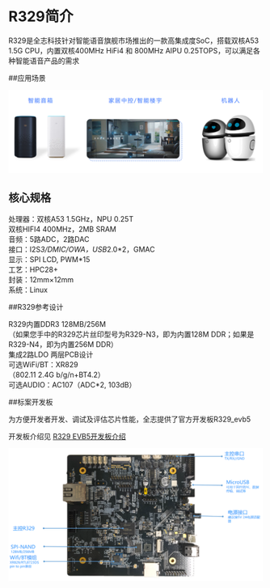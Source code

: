 # R329简介

R329是全志科技针对智能语音旗舰市场推出的一款高集成度SoC，搭载双核A53 1.5G CPU，内置双核400MHz HiFi4 和 800MHz AIPU 0.25TOPS，可以满足各种智能语音产品的需求



##应用场景

![R329应用场景](assets/img/R329application.png)

## 核心规格

处理器：双核A53 1.5GHz，NPU 0.25T  
双核HIFI4 400MHz，2MB SRAM   
音频：5路ADC，2路DAC  
接口：I2S*3/DMIC/OWA，USB*2.0\*2，GMAC   
显示：SPI LCD, PWM*15   
工艺：HPC28+   
封装：12mm×12mm  
系统：Linux  

##R329参考设计

R329内置DDR3 128MB/256M  
（如果您手中的R329芯片丝印型号为R329-N3，即为内置128M DDR；如果是R329-N4，即为内置256M DDR）  
集成2路LDO 两层PCB设计  
可选WiFi/BT：XR829   
（802.11 2.4G b/g/n+BT4.2）   
可选AUDIO：AC107（ADC*2, 103dB）

##标案开发板

为方便开发者开发、调试及评估芯片性能，全志提供了官方开发板R329_evb5

开发板介绍见  [R329 EVB5开发板介绍](https://r329.readthedocs.io/zh_CN/latest/r329_evb5/)



![01](assets/img/R329_evb5_soc_pic.png)

